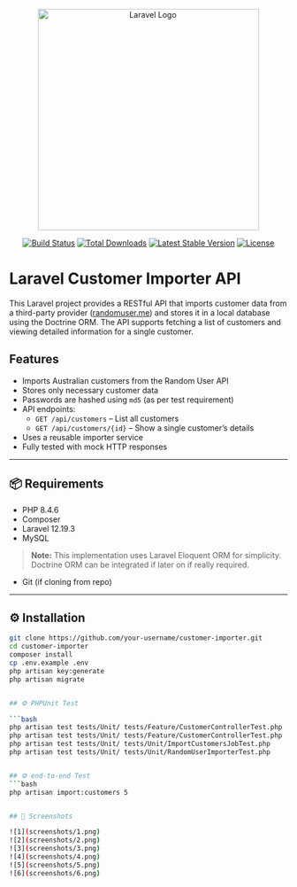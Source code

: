 <p align="center"><a href="https://laravel.com" target="_blank"><img src="https://raw.githubusercontent.com/laravel/art/master/logo-lockup/5%20SVG/2%20CMYK/1%20Full%20Color/laravel-logolockup-cmyk-red.svg" width="400" alt="Laravel Logo"></a></p>

<p align="center">
<a href="https://github.com/laravel/framework/actions"><img src="https://github.com/laravel/framework/workflows/tests/badge.svg" alt="Build Status"></a>
<a href="https://packagist.org/packages/laravel/framework"><img src="https://img.shields.io/packagist/dt/laravel/framework" alt="Total Downloads"></a>
<a href="https://packagist.org/packages/laravel/framework"><img src="https://img.shields.io/packagist/v/laravel/framework" alt="Latest Stable Version"></a>
<a href="https://packagist.org/packages/laravel/framework"><img src="https://img.shields.io/packagist/l/laravel/framework" alt="License"></a>
</p>


# Laravel Customer Importer API

This Laravel project provides a RESTful API that imports customer data from a third-party provider ([randomuser.me](https://randomuser.me/api)) and stores it in a local database using the Doctrine ORM. The API supports fetching a list of customers and viewing detailed information for a single customer.

## Features

- Imports Australian customers from the Random User API
- Stores only necessary customer data
- Passwords are hashed using `md5` (as per test requirement)
- API endpoints:
  - `GET /api/customers` – List all customers
  - `GET /api/customers/{id}` – Show a single customer’s details
- Uses a reusable importer service
- Fully tested with mock HTTP responses

---

## 📦 Requirements

- PHP 8.4.6
- Composer
- Laravel 12.19.3
- MySQL
> **Note:** This implementation uses Laravel Eloquent ORM for simplicity. Doctrine ORM can be integrated if later on if really required.
- Git (if cloning from repo)

---

## ⚙️ Installation

```bash
git clone https://github.com/your-username/customer-importer.git
cd customer-importer
composer install
cp .env.example .env
php artisan key:generate
php artisan migrate


## ⚙️ PHPUnit Test

```bash
php artisan test tests/Unit/ tests/Feature/CustomerControllerTest.php
php artisan test tests/Unit/ tests/Feature/CustomerControllerTest.php
php artisan test tests/Unit/ tests/Unit/ImportCustomersJobTest.php
php artisan test tests/Unit/ tests/Unit/RandomUserImporterTest.php


## ⚙️ end-to-end Test
```bash
php artisan import:customers 5


## 📸 Screenshots

![1](screenshots/1.png)
![2](screenshots/2.png)
![3](screenshots/3.png)
![4](screenshots/4.png)
![5](screenshots/5.png)
![6](screenshots/6.png)
